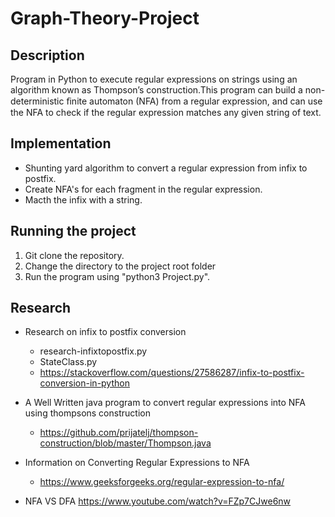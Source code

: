 # Graph-Theory-Project
## Description
Program in Python to execute regular expressions on strings using an algorithm known as Thompson’s construction.This program can build a non-deterministic ﬁnite automaton (NFA) from a regular expression, and can use the NFA to check if the regular expression matches any given string of text.
## Implementation
* Shunting yard algorithm to convert a regular expression from infix to postfix.
* Create NFA's for each fragment in the regular expression.
* Macth the infix with a string.
## Running the project
1. Git clone the repository.
2. Change the directory to the project root folder
3. Run the program using "python3 Project.py".
## Research
* Research on infix to postfix conversion
  * research-infixtopostfix.py
  * StateClass.py 
  * https://stackoverflow.com/questions/27586287/infix-to-postfix-conversion-in-python

* A Well Written java program to convert regular expressions into NFA using thompsons construction
  * https://github.com/prijatelj/thompson-construction/blob/master/Thompson.java

* Information on Converting Regular Expressions to NFA
  * https://www.geeksforgeeks.org/regular-expression-to-nfa/

* NFA VS DFA
  https://www.youtube.com/watch?v=FZp7CJwe6nw
